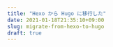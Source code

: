 ```yaml
---
title: "Hexo から Hugo に移行した"
date: 2021-01-18T21:35:10+09:00
slug: migrate-from-hexo-to-hugo
draft: true
---
```


